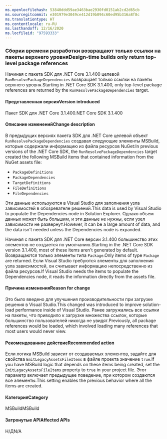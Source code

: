 ```yaml
---
ms.openlocfilehash: 53840ddd59ae3463bae2930fd0151ab2cd2d65cb
ms.sourcegitcommit: e301979e3049ce412d19b094c60ed95b316a8f8c
ms.translationtype: HT
ms.contentlocale: ru-RU
ms.lasthandoff: 12/16/2020
ms.locfileid: "97593333"
---
```

### <a name="design-time-builds-only-return-top-level-package-references"></a><span data-ttu-id="8e2ce-101">Сборки времени разработки возвращают только ссылки на пакеты верхнего уровня</span><span class="sxs-lookup"><span data-stu-id="8e2ce-101">Design-time builds only return top-level package references</span></span>

<span data-ttu-id="8e2ce-102">Начиная с пакета SDK для .NET Core 3.1.400 целевой `RunResolvePackageDependencies` возвращает только ссылки на пакеты верхнего уровня.</span><span class="sxs-lookup"><span data-stu-id="8e2ce-102">Starting in .NET Core SDK 3.1.400, only top-level package references are returned by the `RunResolvePackageDependencies` target.</span></span>

#### <a name="version-introduced"></a><span data-ttu-id="8e2ce-103">Представленная версия</span><span class="sxs-lookup"><span data-stu-id="8e2ce-103">Version introduced</span></span>

<span data-ttu-id="8e2ce-104">Пакет SDK для .NET Core 3.1.400</span><span class="sxs-lookup"><span data-stu-id="8e2ce-104">.NET Core SDK 3.1.400</span></span>

#### <a name="change-description"></a><span data-ttu-id="8e2ce-105">Описание изменений</span><span class="sxs-lookup"><span data-stu-id="8e2ce-105">Change description</span></span>

<span data-ttu-id="8e2ce-106">В предыдущих версиях пакета SDK для .NET Core целевой объект `RunResolvePackageDependencies` создавал следующие элементы MSBuild, которые содержали информацию из файла ресурсов NuGet:</span><span class="sxs-lookup"><span data-stu-id="8e2ce-106">In previous versions of the .NET Core SDK, the `RunResolvePackageDependencies` target created the following MSBuild items that contained information from the NuGet assets file:</span></span>

- `PackageDefinitions`
- `PackageDependencies`
- `TargetDefinitions`
- `FileDefinitions`
- `FileDependencies`

<span data-ttu-id="8e2ce-107">Эти данные используются в Visual Studio для заполнения узла зависимостей в обозревателе решений.</span><span class="sxs-lookup"><span data-stu-id="8e2ce-107">This data is used by Visual Studio to populate the Dependencies node in Solution Explorer.</span></span> <span data-ttu-id="8e2ce-108">Однако объем данных может быть большим, и эти данные не нужны, если узел зависимости не развернут.</span><span class="sxs-lookup"><span data-stu-id="8e2ce-108">However, it can be a large amount of data, and the data isn't needed unless the Dependencies node is expanded.</span></span>

<span data-ttu-id="8e2ce-109">Начиная с пакета SDK для .NET Core версии 3.1.400 большинство этих элементов не создается по умолчанию.</span><span class="sxs-lookup"><span data-stu-id="8e2ce-109">Starting in the .NET Core SDK version 3.1.400, most of these items aren't generated by default.</span></span> <span data-ttu-id="8e2ce-110">Возвращаются только элементы типа `Package`.</span><span class="sxs-lookup"><span data-stu-id="8e2ce-110">Only items of type `Package` are returned.</span></span> <span data-ttu-id="8e2ce-111">Если Visual Studio требуются элементы для заполнения узла зависимостей, он считывает информацию непосредственно из файла ресурсов.</span><span class="sxs-lookup"><span data-stu-id="8e2ce-111">If Visual Studio needs the items to populate the Dependencies node, it reads the information directly from the assets file.</span></span>

#### <a name="reason-for-change"></a><span data-ttu-id="8e2ce-112">Причина изменения</span><span class="sxs-lookup"><span data-stu-id="8e2ce-112">Reason for change</span></span>

<span data-ttu-id="8e2ce-113">Это было введено для улучшения производительности при загрузке решения в Visual Studio.</span><span class="sxs-lookup"><span data-stu-id="8e2ce-113">This changed was introduced to improve solution-load performance inside of Visual Studio.</span></span> <span data-ttu-id="8e2ce-114">Ранее загружались все ссылки на пакеты, что приводило к загрузке множества ссылок, которые большинство пользователей никогда не увидят.</span><span class="sxs-lookup"><span data-stu-id="8e2ce-114">Previously, all package references would be loaded, which involved loading many references that most users would never view.</span></span>

#### <a name="recommended-action"></a><span data-ttu-id="8e2ce-115">Рекомендованное действие</span><span class="sxs-lookup"><span data-stu-id="8e2ce-115">Recommended action</span></span>

<span data-ttu-id="8e2ce-116">Если логика MSBuild зависит от создаваемых элементов, задайте для свойства `EmitLegacyAssetsFileItems` в файле проекта значение `true`.</span><span class="sxs-lookup"><span data-stu-id="8e2ce-116">If you have MSBuild logic that depends on these items being created, set the `EmitLegacyAssetsFileItems` property to `true` in your project file.</span></span> <span data-ttu-id="8e2ce-117">Этот параметр включает предыдущее поведение, при котором создаются все элементы.</span><span class="sxs-lookup"><span data-stu-id="8e2ce-117">This setting enables the previous behavior where all the items are created.</span></span>

#### <a name="category"></a><span data-ttu-id="8e2ce-118">Категория</span><span class="sxs-lookup"><span data-stu-id="8e2ce-118">Category</span></span>

<span data-ttu-id="8e2ce-119">MSBuild</span><span class="sxs-lookup"><span data-stu-id="8e2ce-119">MSBuild</span></span>

#### <a name="affected-apis"></a><span data-ttu-id="8e2ce-120">Затронутые API</span><span class="sxs-lookup"><span data-stu-id="8e2ce-120">Affected APIs</span></span>

<span data-ttu-id="8e2ce-121">Н/Д</span><span class="sxs-lookup"><span data-stu-id="8e2ce-121">N/A</span></span>
